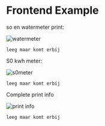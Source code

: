# Frontend Example
so en watermeter print:

![watermeter](./watermeter.png) 
```
leeg maar komt erbij
```

S0 kwh meter:

![s0meter](./s0meter.png)
```
leeg maar komt erbij
```

Complete print info

![print info](./printinfo.png)
```
leeg maar komt erbij
```
